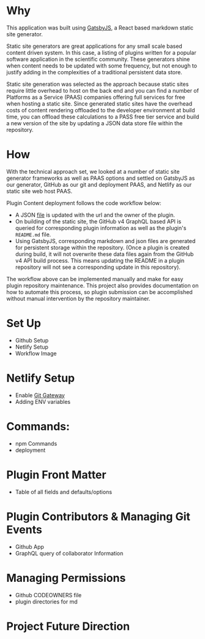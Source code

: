 


# Why

This application was built using [GatsbyJS](https://www.gatsbyjs.org/), a React based markdown static site generator.

Static site generators are great applications for any small scale based content driven system. In this case, a listing of plugins written for a popular software application in the scientific community. These generators shine when content needs to be updated with some frequency, but not enough to justify adding in the complexities of a traditional persistent data store.

Static site generation was selected as the approach because static sites require little overhead to host on the back end and you can find a number of Platforms as a Service (PAAS) companies offering full services for free when hosting a static site. Since generated static sites have the overhead costs of content rendering offloaded to the developer environment at build time, you can offload these calculations to a PASS free tier service and build a new version of the site by updating a JSON data store file within the repository.

# How

With the technical approach set, we looked at a number of static site generator frameworks as well as PAAS options and settled on GatsbyJS as our generator, GitHub as our git and deployment PAAS, and Netlify as our static site web host PAAS.

Plugin Content deployment follows the code workflow below:

* A JSON [file](data/plugins/PluginsList.js) is updated with the url and the owner of the plugin.
* On building of the static site, the GitHub v4 GraphQL based API is queried for corresponding plugin information as well as the plugin's `README.md` file.
* Using GatsbyJS, corresponding markdown and json files are generated for persistent storage within the repository. (Once a plugin is created during build, it will not overwrite these data files again from the GitHub v4 API build process. This means updating the README in a plugin repository will not see a corresponding update in this repository).

The workflow above can be implemented manually and make for easy plugin repository maintenance. This project also provides documentation on how to automate this process, so plugin submission can be accomplished without manual intervention by the repository maintainer.

# Set Up

* Github Setup
* Netlify Setup
* Workflow Image

# Netlify Setup

* Enable [Git Gateway](https://www.netlify.com/docs/git-gateway/)
* Adding ENV variables

# Commands:

* npm Commands
* deployment

# Plugin Front Matter
* Table of all fields and defaults/options

# Plugin Contributors & Managing Git Events

* Github App
* GraphQL query of collaborator Information

# Managing Permissions

* Github CODEOWNERS file
* plugin directories for md


# Project Future Direction
